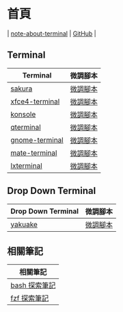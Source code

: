 

# 首頁

| [note-about-terminal](https://samwhelp.github.io/note-about-terminal/) | [GitHub](https://github.com/samwhelp/note-about-terminal) |


## Terminal

| Terminal | 微調腳本 |
| -------- | ------- |
| [sakura](https://samwhelp.github.io/note-about-terminal/read/terminal/sakura.html) | [微調腳本](https://github.com/samwhelp/note-about-terminal/tree/gh-pages/_demo/terminal-config/debian/sakura) |
| [xfce4-terminal](https://samwhelp.github.io/note-about-terminal/read/terminal/xfce4-terminal.html) | [微調腳本](https://github.com/samwhelp/note-about-terminal/tree/gh-pages/_demo/terminal-config/debian/xfce4-terminal) |
| [konsole](https://samwhelp.github.io/note-about-terminal/read/terminal/konsole.html) | [微調腳本](https://github.com/samwhelp/note-about-terminal/tree/gh-pages/_demo/terminal-config/debian/konsole) |
| [qterminal](https://samwhelp.github.io/note-about-terminal/read/terminal/qterminal.html) | [微調腳本](https://github.com/samwhelp/note-about-terminal/tree/gh-pages/_demo/terminal-config/debian/qterminal) |
| [gnome-terminal](https://samwhelp.github.io/note-about-terminal/read/terminal/gnome-terminal.html) | [微調腳本](https://github.com/samwhelp/note-about-terminal/tree/gh-pages/_demo/terminal-config/debian/gnome-terminal) |
| [mate-terminal](https://samwhelp.github.io/note-about-terminal/read/terminal/mate-terminal.html) | [微調腳本](https://github.com/samwhelp/note-about-terminal/tree/gh-pages/_demo/terminal-config/debian/mate-terminal) |
| [lxterminal](https://samwhelp.github.io/note-about-terminal/read/terminal/lxterminal.html) | [微調腳本](https://github.com/samwhelp/note-about-terminal/tree/gh-pages/_demo/terminal-config/debian/lxterminal) |


## Drop Down Terminal

| Drop Down Terminal | 微調腳本 |
| ------------------ | ------- |
| [yakuake](https://samwhelp.github.io/note-about-terminal/read/terminal/yakuake.html) | [微調腳本](https://github.com/samwhelp/note-about-terminal/tree/gh-pages/_demo/terminal-config/debian/yakuake) |




## 相關筆記

| 相關筆記 |
| ------ |
| [bash 探索筆記](https://samwhelp.github.io/note-about-bash/) |
| [fzf 探索筆記](https://samwhelp.github.io/note-about-fzf/) |

